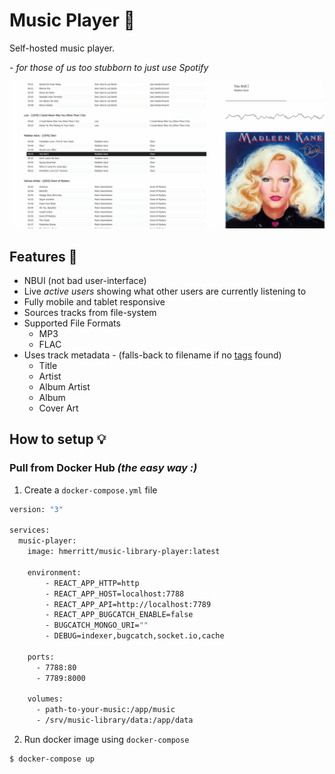 # Music Player :musical_note:
Self-hosted music player.

\- _for those of us too stubborn to just use Spotify_




![](./screenshots/music-player.gif)




## Features :muscle:
- NBUI (not bad user-interface)
- Live _active users_ showing what other users are currently listening to
- Fully mobile and tablet responsive
- Sources tracks from file-system
- Supported File Formats
	- MP3
	- FLAC
- Uses track metadata - (falls-back to filename if no [tags](https://www.mp3tag.de/en/) found)
	- Title
	- Artist
	- Album Artist
	- Album
	- Cover Art



## How to setup :bulb:

### Pull from Docker Hub _(the easy way :)_

1. Create a `docker-compose.yml` file

```bash
version: "3"

services:
  music-player:
    image: hmerritt/music-library-player:latest

    environment:
        - REACT_APP_HTTP=http
        - REACT_APP_HOST=localhost:7788
        - REACT_APP_API=http://localhost:7789
        - REACT_APP_BUGCATCH_ENABLE=false
        - BUGCATCH_MONGO_URI=""
        - DEBUG=indexer,bugcatch,socket.io,cache

    ports:
      - 7788:80
      - 7789:8000

    volumes:
      - path-to-your-music:/app/music
      - /srv/music-library/data:/app/data
```

2. Run docker image using `docker-compose`

```bash
$ docker-compose up
```

